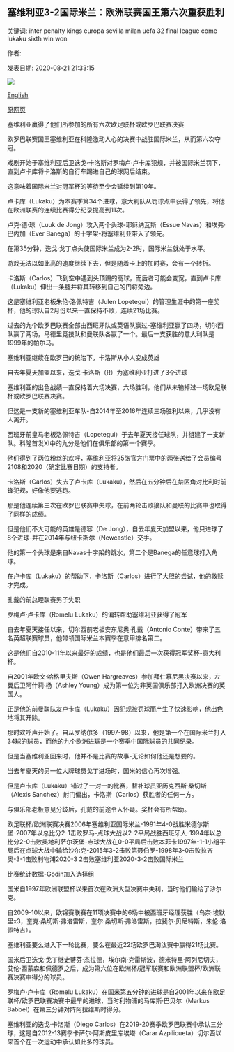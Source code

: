 ## 塞维利亚3-2国际米兰：欧洲联赛国王第六次重获胜利

关键词: inter penalty kings europa sevilla milan uefa 32 final league come lukaku sixth win won

作者: 

发表日期: 2020-08-21 21:33:15

![](https://ichef.bbci.co.uk/onesport/cps/624/cpsprodpb/14A7E/production/_114060648_sevilla_reuters.jpg)

[English](Sevilla%203-2%20Inter%20Milan%3A%20Europa%20League%20kings%20come%20back%20to%20win%20for%20sixth%20time.md)

[原网页](https://www.bbc.com/sport/football/53815528)

塞维利亚赢得了他们所参加的所有六次欧足联杯或欧罗巴联赛决赛

欧罗巴联赛国王塞维利亚在科隆激动人心的决赛中战胜国际米兰，从而第六次夺冠。

戏剧开始于塞维利亚后卫迭戈·卡洛斯对罗梅卢·卢卡库犯规，并被国际米兰罚下，直到卢卡库将卡洛斯的自行车踢进自己的球网后结束。

这意味着国际米兰对冠军杯的等待至少会延续到第10年。

卢卡库（Lukaku）为本赛季第34个进球，意大利队从罚球点中获得了领先，将他在欧洲联赛的连续比赛得分纪录提高到11次。

卢克·德·琼（Luuk de Jong）攻入两个头球-耶稣纳瓦斯（Essue Navas）和埃弗·巴内加（Ever Banega）的十字架-将塞维利亚带入了领先。

在第35分钟，迭戈·戈丁点头使国际米兰成为2-2时，国际米兰就处于水平。

游戏无法以如此高的速度继续下去，但是随着卡上的加时赛，会有一个转折。

卡洛斯（Carlos）飞到空中遇到头顶踢的高球，而后者可能会变宽，直到卢卡库（Lukaku）伸出一条腿并将其转移到自己的门将旁边。

这是塞维利亚老板朱伦·洛佩特吉（Julen Lopetegui）的管理生涯中的第一座奖杯，他的球队自2月份以来一直保持不败，连续21场比赛。

过去的九个欧罗巴联赛全部由西班牙队或英语队赢过-塞维利亚赢了四场，切尔西队赢了两场，马德里竞技队和曼联队各赢了一个。最后一支获胜的意大利队是1999年的帕尔马。

塞维利亚继续在欧罗巴的统治下，卡洛斯从小人变成英雄

自去年夏天加盟以来，迭戈·卡洛斯（R）为塞维利亚打进了3个进球

塞维利亚的出色战绩一直保持着六场决赛，六场胜利，他们从未输掉过一场欧足联杯或欧罗巴联赛决赛。

但这是一支新的塞维利亚车队-自2014年至2016年连续三场胜利以来，几乎没有人离开。

西班牙前皇马老板洛佩特吉（Lopetegui）于去年夏天接任球队，并组建了一支新队。科隆首发XI中的九分是他们在俱乐部的第一个赛季。

他们得到了两位粉丝的欢呼，塞维利亚将25张官方门票中的两张送给了会员编号2108和2020（确定比赛日期）的支持者。

卡洛斯（Carlos）失去了卢卡库（Lukaku），然后在五分钟后在禁区角对比利时前锋犯规，好像他要逃跑。

那是他连续第三次在欧罗巴联赛中失球，在前两轮击败狼队和曼联的比赛中也取得了同样的成绩。

但是他们不大可能的英雄是德容（De Jong），自去年夏天加盟以来，他只进球了8个进球-并在2014年与纽卡斯尔（Newcastle）交手。

他的第一个头球是来自Navas十字架的跳水，第二个是Banega的任意球打入角球。

在卢卡库（Lukaku）的​​帮助下，卡洛斯（Carlos）进行了大胆的尝试，他的救赎才完成。

孔戴的前总理联赛男子失职

罗梅卢·卢卡库（Romelu Lukaku）的​​偏转帮助塞维利亚获得了冠军

自去年夏天接任以来，切尔西前老板安东尼奥·孔戴（Antonio Conte）带来了五名英超联赛球员，他带领国际米兰本赛季在意甲排名第二。

这是他们自2010-11年以来最好的成绩，也是他们最后一次获得冠军奖杯-意大利杯。

自2001年欧文·哈格里夫斯（Owen Hargreaves）参加拜仁慕尼黑决赛以来，左翼后卫阿什莉·杨（Ashley Young）成为第一位为非英国俱乐部打入欧洲决赛的英国人。

正是他的前曼联队友卢卡库（Lukaku）因犯规被罚球而产生了快速影响，他出色地将其开除。

那时欢呼声开始了。自从罗纳尔多（1997-98）以来，他是第一个在国际米兰打入34球的球员，而他的九个欧洲进球是一个赛季中国际球员的共同纪录。

但是当塞维利亚回来时，他并不是比赛的故事-无论如何他还是想要的。

当去年夏天的另一位大牌球员戈丁进场时，国米的信心再次增强。

但是卢卡库（Lukaku）错过了一对一的比赛，替补球员亚历克西斯·桑切斯（Alexis Sanchez）射门偏出，卡洛斯（Carlos）获胜者的任何一方。

与俱乐部老板意见分歧后，孔戴的前途令人怀疑。奖杯会有所帮助。

欧足联杯/欧洲联赛决赛2006年塞维利亚国际米兰-1991年4-0战胜米德尔斯堡-2007年以总比分2-1击败罗马-点球大战以2-2平局战胜西班牙人-1994年以总比分2-0击败奥地利萨尔茨堡-点球大战在0-0平局后击败本菲卡1997年-1-1小组平局后在点球大战中输给沙尔克-2015年3-2击败第聂伯罗-1998年3-0击败拉齐奥-3-1击败利物浦2020-3 2击败塞维利亚2020-3-2击败国际米兰

比赛统计数据-Godin加入选择组

国米自1997年欧洲联盟杯以来首次在欧洲大型决赛中失利，当时他们输给了沙尔克。

自2009-10以来，欧锦赛联赛在11项决赛中的6场中被西班牙经理获胜（乌奈·埃默里x3，奎克·桑切斯·弗洛雷斯，奎尔·桑切斯·弗洛雷斯，拉斐尔·贝尼特斯，朱伦·洛佩特吉）。

塞维利亚要么进入下一轮比赛，要么在最近22场欧罗巴淘汰赛中赢得21场比赛。

国米后卫迭戈·戈丁继史蒂芬·杰拉德，埃尔南·克雷斯波，德米特里·阿列尼切夫，艾伦·西蒙森和佩德罗之后，成为第六位在欧洲杯/冠军联赛和欧洲联盟杯/欧洲联赛决赛中得分的球员。

罗梅卢·卢卡库（Romelu Lukaku）在国米第五分钟的进球是自2001年以来在欧足联杯/欧罗巴联赛决赛中最早的进球，当时利物浦的马库斯·巴贝尔（Markus Babbel）在第三分钟对阵阿拉维斯时得分。

塞维利亚的迭戈·卡洛斯（Diego Carlos）在2019-20赛季欧罗巴联赛中承认三分球，这是自2012-13赛季卡萨尔·阿斯皮里库埃塔（Carar Azpilicueta）切尔西以来首个在一次运动中承认如此多的球员。